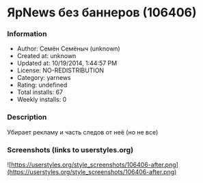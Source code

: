 # ЯрNews без баннеров (106406)

### Information
- Author: Семён Семёныч (unknown)
- Created at: unknown
- Updated at: 10/19/2014, 1:44:57 PM
- License: NO-REDISTRIBUTION
- Category: yarnews
- Rating: undefined
- Total installs: 67
- Weekly installs: 0


### Description
Убирает рекламу и часть следов от неё (но не все)


### Screenshots (links to userstyles.org)
![https://userstyles.org/style_screenshots/106406-after.png](https://userstyles.org/style_screenshots/106406-after.png)


